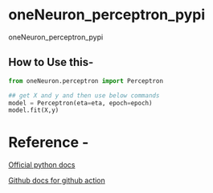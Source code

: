 # oneNeuron_perceptron_pypi

oneNeuron_perceptron_pypi

## How to Use this-

```python
from oneNeuron.perceptron import Perceptron

## get X and y and then use below commands
model = Perceptron(eta=eta, epoch=epoch)
model.fit(X,y)
```

# Reference -

[Official python docs](https://packaging.python.org/tutorials/packaging-projects/)

[Github docs for github action](https://docs.github.com/en/actions/automating-builds-and-tests/building-and-testing-python#publishing-to-package-registries)
